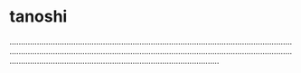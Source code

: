# tanoshi

....................................................................................................................................................................................................................................................................................................................................................